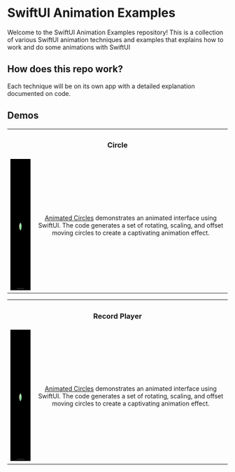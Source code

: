 # SwiftUI Animation Examples
Welcome to the SwiftUI Animation Examples repository! This is a collection of various SwiftUI animation techniques and examples that explains how to work and do some animations with SwiftUI 

## How does this repo work?

Each technique will be on its own app with a detailed explanation documented on code.

## Demos

<table>
    <tr>
        <th colspan="2"><h3>Circle</h3></th>
    </tr>
    <tr>
        <td><img src="https://github.com/rodri2d2/learning-swift-animations/blob/main/DEMOS/Circles.gif" width="150" height="300" /></td>
        <td style="text-align:center;">
             <a href="https://github.com/rodri2d2/learning-swift-animations/tree/main/AnimatingCircles">Animated Circles</a> demonstrates an animated interface using SwiftUI. The code generates a set of rotating, scaling, and offset moving circles to create a captivating animation effect.
        </td>
    </tr>
</table>


<table>
    <tr>
        <th colspan="2"><h3>Record Player</h3></th>
    </tr>
    <tr>
        <td><img src="https://github.com/rodri2d2/learning-swift-animations/blob/main/DEMOS/Circles.gif" width="150" height="300" /></td>
        <td style="text-align:center;">
             <a href="https://github.com/rodri2d2/learning-swift-animations/tree/main/AnimatingCircles">Animated Circles</a> demonstrates an animated interface using SwiftUI. The code generates a set of rotating, scaling, and offset moving circles to create a captivating animation effect.
        </td>
    </tr>
</table>
